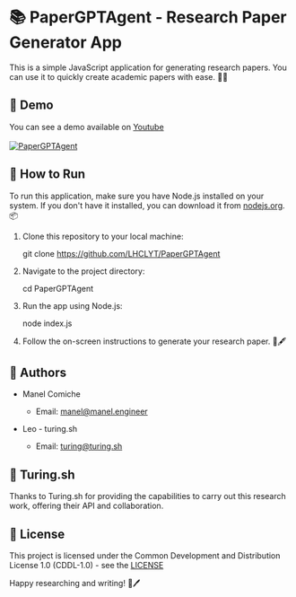 # 📚 PaperGPTAgent - Research Paper Generator App

This is a simple JavaScript application for generating research papers. You can use it to quickly create academic papers with ease. 📝✨

## 🎥 Demo
You can see a demo available on [Youtube](https://www.youtube.com/watch?v=K--Hce9_fts)
<br>
<br>
<a title="PaperGPTAgent" href="https://youtu.be/nLFAZhXpflQ/"><img src="https://i.imgur.com/X5ZBFCx.png" alt="PaperGPTAgent"/></a>

## 🚀 How to Run

To run this application, make sure you have Node.js installed on your system. If you don't have it installed, you can download it from [nodejs.org](https://nodejs.org/). 📦

1. Clone this repository to your local machine:

    git clone https://github.com/LHCLYT/PaperGPTAgent

2. Navigate to the project directory:

    cd PaperGPTAgent

3. Run the app using Node.js:

    node index.js

4. Follow the on-screen instructions to generate your research paper. 📄🖋️

## 👥 Authors
- Manel Comiche
    - Email: [manel@manel.engineer](mailto:hola@manelcomiche.com)

- Leo - turing.sh
    - Email: [turing@turing.sh](mailto:turing@turing.sh)

## 🤖 Turing.sh
Thanks to Turing.sh for providing the capabilities to carry out this research work, offering their API and collaboration.

## 📜 License
This project is licensed under the Common Development and Distribution License 1.0 (CDDL-1.0) - see the [LICENSE](LICENSE)

Happy researching and writing! 📃🖊️
